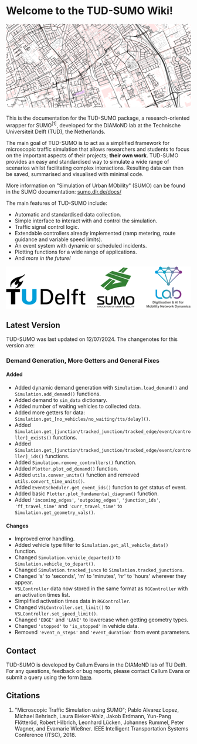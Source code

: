 # Welcome to the TUD-SUMO Wiki!

![header](img/header.png)
<br><br>
This is the documentation for the TUD-SUMO package, a research-oriented wrapper for SUMO<sup>[1]</sup>, developed for the DIAMoND lab at the Technische Universiteit Delft (TUD), the Netherlands.

The main goal of TUD-SUMO is to act as a simplified framework for microscopic traffic simulation that allows researchers and students to focus on the important aspects of their projects; <b>their own work</b>. TUD-SUMO provides an easy and standardised way to simulate a wide range of scenarios whilst facilitating complex interactions. Resulting data can then be saved, summarised and visualised with minimal code.

More information on "Simulation of Urban MObility" (SUMO) can be found in the SUMO documentation: [sumo.dlr.de/docs/](https://sumo.dlr.de/docs/)

The main features of TUD-SUMO include:

  - Automatic and standardised data collection.
  - Simple interface to interact with and control the simulation.
  - Traffic signal control logic.
  - Extendable controllers already implemented (ramp metering, route guidance and variable speed limits).
  - An event system with dynamic or scheduled incidents.
  - Plotting functions for a wide range of applications.
  - And <i>more in the future!</i>

![logos](img/logos.png)

## Latest Version

TUD-SUMO was last updated on 12/07/2024. The changenotes for this version are:

### Demand Generation, More Getters and General Fixes 

#### Added
  - Added dynamic demand generation with `Simulation.load_demand()` and `Simulation.add_demand()` functions.
  - Added demand to `sim_data` dictionary.
  - Added number of waiting vehicles to collected data.
  - Added more getters for data: `Simulation.get_[no_vehicles/no_waiting/tts/delay]()`.
  - Added `Simulation.get_[junction/tracked_junction/tracked_edge/event/controller]_exists()` functions.
  - Added `Simulation.get_[junction/tracked_junction/tracked_edge/event/controller]_ids()` functions.
  - Added `Simulation.remove_controllers()` function.
  - Added `Plotter.plot_od_demand()` function.
  - Added `utils.conver_units()` function and removed `utils.convert_time_units()`.
  - Added `EventScheduler.get_event_ids()` function to get status of event.
  - Added basic `Plotter.plot_fundamental_diagram()` function.
  - Added `'incoming_edges'`, `'outgoing_edges'`, `'junction_ids'`, `'ff_travel_time'` and `'curr_travel_time'` to `Simulation.get_geometry_vals()`.

#### Changes
  - Improved error handling.
  - Added vehicle type filter to `Simulation.get_all_vehicle_data()` function.
  - Changed `Simulation.vehicle_departed()` to `Simulation.vehicle_to_depart()`.
  - Changed `Simulation.tracked_juncs` to `Simulation.tracked_junctions`.
  - Changed 's' to 'seconds', 'm' to 'minutes', 'hr' to 'hours' wherever they appear.
  - `VSLController` data now stored in the same format as `RGController` with an activation times list.
  - Simplified activation times data in `RGController`.
  - Changed `VSLController.set_limit()` to `VSLController.set_speed_limit()`.
  - Changed `'EDGE'` and `'LANE'` to lowercase when getting geometry types.
  - Changed `'stopped'` to `'is_stopped'` in vehicle data.
  - Removed `'event_n_steps'` and `'event_duration'` from event parameters.

## Contact

TUD-SUMO is developed by Callum Evans in the DIAMoND lab of TU Delft. For any questions, feedback or bug reports, please contact Callum Evans or submit a query using the form [here](https://forms.office.com/e/pMnGaheier).

## Citations

  1. "Microscopic Traffic Simulation using SUMO"; Pablo Alvarez Lopez, Michael Behrisch, Laura Bieker-Walz, Jakob Erdmann, Yun-Pang Flötteröd, Robert Hilbrich, Leonhard Lücken, Johannes Rummel, Peter Wagner, and Evamarie Wießner. IEEE Intelligent Transportation Systems Conference (ITSC), 2018.